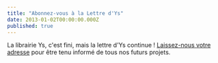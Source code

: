 ```yaml
---
title: "Abonnez-vous à la Lettre d'Ys"
date: 2013-01-02T00:00:00.000Z
published: true
---
```


La librairie Ys, c&#039;est fini, mais la lettre d&#039;Ys continue ! [Laissez-nous votre adresse](http://www.biblys.fr/pages/newsletter) pour être tenu informé de tous nos futurs projets.
